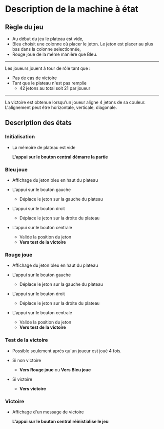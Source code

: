 # Description de la machine à état
## Règle du jeu
- Au début du jeu le plateau est vide,
- Bleu choisit une colonne où placer le jeton. Le jeton est placer au plus bas dans la colonne selectionnée,
- Rouge joue de la même manière que Bleu.
---
Les joueurs jouent à tour de rôle tant que :
- Pas de cas de victoire
- Tant que le plateau n'est pas remplie 
    - 42 jetons au total soit 21 par joueur
---
La victoire est obtenue lorsqu'un joueur aligne 4 jetons de sa couleur.
L'alignement peut être horizontale, verticale, diagonale.

## Description des états
### Initialisation
- La mémoire de plateau est vide

    **L'appui sur le bouton central démarre la partie**


### Bleu joue
- Affichage du jeton bleu en haut du plateau

- L'appui sur le bouton gauche
    - Déplace le jeton sur la gauche du plateau

- L'appui sur le bouton droit
    - Déplace le jeton sur la droite du plateau

- L'appui sur le bouton centrale
    - Valide la position du jeton
    - **Vers test de la victoire**

### Rouge joue
- Affichage du jeton bleu en haut du plateau

- L'appui sur le bouton gauche
    - Déplace le jeton sur la gauche du plateau

- L'appui sur le bouton droit
    - Déplace le jeton sur la droite du plateau

- L'appui sur le bouton centrale
    - Valide la position du jeton
    - **Vers test de la victoire**

### Test de la victoire
- Possible seulement après qu'un joueur est joué 4 fois.

- Si non victoire
    - **Vers Rouge joue** ou **Vers Bleu joue**

- Si victoire
    - **Vers victoire**

### Victoire
- Affichage d'un message de victoire

    **L'appui sur le bouton central réinistialise le jeu**
